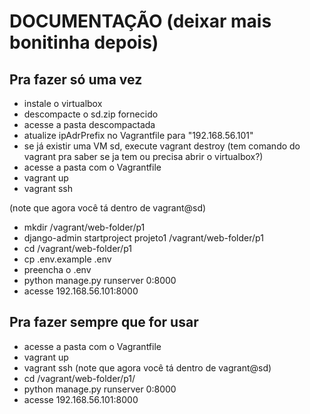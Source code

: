# DOCUMENTAÇÃO (deixar mais bonitinha depois)

## Pra fazer só uma vez

- instale o virtualbox
- descompacte o sd.zip fornecido
- acesse a pasta descompactada
- atualize ipAdrPrefix no Vagrantfile para "192.168.56.101"
- se já existir uma VM sd, execute vagrant destroy (tem comando do vagrant pra saber se ja tem ou precisa abrir o virtualbox?)
- acesse a pasta com o Vagrantfile
- vagrant up
- vagrant ssh

(note que agora você tá dentro de vagrant@sd)

- mkdir /vagrant/web-folder/p1
- django-admin startproject projeto1 /vagrant/web-folder/p1
- cd /vagrant/web-folder/p1
- cp .env.example .env
- preencha o .env
- python manage.py runserver 0:8000
- acesse 192.168.56.101:8000

## Pra fazer sempre que for usar

- acesse a pasta com o Vagrantfile
- vagrant up
- vagrant ssh
(note que agora você tá dentro de vagrant@sd)
- cd /vagrant/web-folder/p1/
- python manage.py runserver 0:8000
- acesse 192.168.56.101:8000